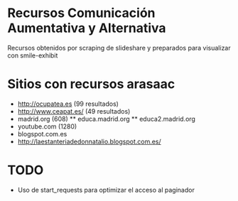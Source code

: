 # Recursos Comunicación Aumentativa y Alternativa
Recursos obtenidos por scraping de slideshare y preparados para visualizar con smile-exhibit


# Sitios con recursos arasaac
* http://ocupatea.es (99 resultados)
* http://www.ceapat.es/ (49 resultados)
* madrid.org (608)
** educa.madrid.org
** educa2.madrid.org
* youtube.com (1280)
* blogspot.com.es 
* http://laestanteriadedonnatalio.blogspot.com.es/


# TODO
* Uso de start_requests para optimizar el acceso al paginador



